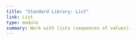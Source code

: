 ```yaml
---
title: "Standard Library: List"
link: List
type: module
summary: Work with lists (sequences of values).
---
```

